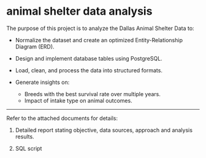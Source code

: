 # animal shelter data analysis

The purpose of this project is to analyze the Dallas Animal Shelter Data to:

  -	Normalize the dataset and create an optimized Entity-Relationship Diagram (ERD).
  
  -	Design and implement database tables using PostgreSQL.
  
  -	Load, clean, and process the data into structured formats.
  
  -	Generate insights on:
  
     - Breeds with the best survival rate over multiple years.
     - Impact of intake type on animal outcomes.

---
Refer to the attached documents for details:

  1.  Detailed report stating objective, data sources, approach and analysis results.
  
  2.  SQL script
